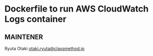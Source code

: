 Dockerfile to run AWS CloudWatch Logs container
===============================================

MAINTENER
---------

Ryuta Otaki <otaki.ryuta@classmethod.jp>
